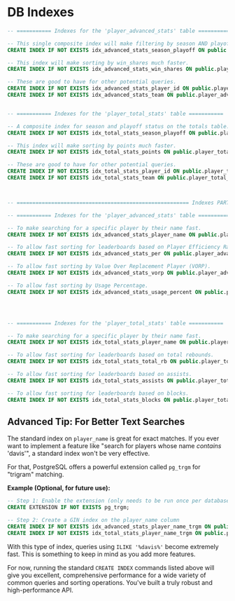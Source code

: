 # DB Indexes

```SQL
-- =========== Indexes for the 'player_advanced_stats' table ===========

-- This single composite index will make filtering by season AND playoff status extremely fast.
CREATE INDEX IF NOT EXISTS idx_advanced_stats_season_playoff ON public.player_advanced_stats (season, is_playoff);

-- This index will make sorting by win_shares much faster.
CREATE INDEX IF NOT EXISTS idx_advanced_stats_win_shares ON public.player_advanced_stats (win_shares DESC);

-- These are good to have for other potential queries.
CREATE INDEX IF NOT EXISTS idx_advanced_stats_player_id ON public.player_advanced_stats (player_id);
CREATE INDEX IF NOT EXISTS idx_advanced_stats_team ON public.player_advanced_stats (team);


-- =========== Indexes for the 'player_total_stats' table ===========

-- A composite index for season and playoff status on the totals table.
CREATE INDEX IF NOT EXISTS idx_total_stats_season_playoff ON public.player_total_stats (season, is_playoff);

-- This index will make sorting by points much faster.
CREATE INDEX IF NOT EXISTS idx_total_stats_points ON public.player_total_stats (points DESC);

-- These are good to have for other potential queries.
CREATE INDEX IF NOT EXISTS idx_total_stats_player_id ON public.player_total_stats (player_id);
CREATE INDEX IF NOT EXISTS idx_total_stats_team ON public.player_total_stats (team);



-- ======================================================= Indexes PART 2 =======================================================

-- =========== Indexes for the 'player_advanced_stats' table ===========

-- To make searching for a specific player by their name fast.
CREATE INDEX IF NOT EXISTS idx_advanced_stats_player_name ON public.player_advanced_stats (player_name);

-- To allow fast sorting for leaderboards based on Player Efficiency Rating (PER).
CREATE INDEX IF NOT EXISTS idx_advanced_stats_per ON public.player_advanced_stats (per DESC);

-- To allow fast sorting by Value Over Replacement Player (VORP).
CREATE INDEX IF NOT EXISTS idx_advanced_stats_vorp ON public.player_advanced_stats (vorp DESC);

-- To allow fast sorting by Usage Percentage.
CREATE INDEX IF NOT EXISTS idx_advanced_stats_usage_percent ON public.player_advanced_stats (usage_percent DESC);




-- =========== Indexes for the 'player_total_stats' table ===========

-- To make searching for a specific player by their name fast.
CREATE INDEX IF NOT EXISTS idx_total_stats_player_name ON public.player_total_stats (player_name);

-- To allow fast sorting for leaderboards based on total rebounds.
CREATE INDEX IF NOT EXISTS idx_total_stats_total_rb ON public.player_total_stats (total_rb DESC);

-- To allow fast sorting for leaderboards based on assists.
CREATE INDEX IF NOT EXISTS idx_total_stats_assists ON public.player_total_stats (assists DESC);

-- To allow fast sorting for leaderboards based on blocks.
CREATE INDEX IF NOT EXISTS idx_total_stats_blocks ON public.player_total_stats (blocks DESC);
```

## Advanced Tip: For Better Text Searches

The standard index on `player_name` is great for exact matches. If you ever want to implement a feature like "search for players whose name *contains* 'davis'", a standard index won't be very effective.

For that, PostgreSQL offers a powerful extension called `pg_trgm` for "trigram" matching.

**Example (Optional, for future use):**

```sql
-- Step 1: Enable the extension (only needs to be run once per database)
CREATE EXTENSION IF NOT EXISTS pg_trgm;

-- Step 2: Create a GIN index on the player_name column
CREATE INDEX IF NOT EXISTS idx_advanced_stats_player_name_trgm ON public.player_advanced_stats USING gin (player_name gin_trgm_ops);
CREATE INDEX IF NOT EXISTS idx_total_stats_player_name_trgm ON public.player_total_stats USING gin (player_name gin_trgm_ops);
```

With this type of index, queries using `ILIKE '%davis%'` become extremely fast. This is something to keep in mind as you add more features.

For now, running the standard `CREATE INDEX` commands listed above will give you excellent, comprehensive performance for a wide variety of common queries and sorting operations. You've built a truly robust and high-performance API.
